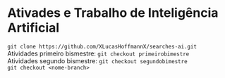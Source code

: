 # Ativades e Trabalho de Inteligência Artificial

`git clone https://github.com/XLucasHoffmannX/searches-ai.git`
<br />
Atividades primeiro bismestre: `git checkout primeirobimestre`
<br />
Atividades segundo bismestre: `git checkout segundobimestre`
<br />
`git checkout <nome-branch>`
